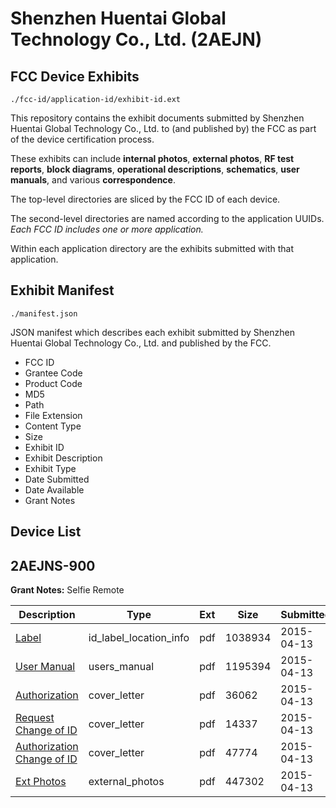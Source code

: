 # Shenzhen Huentai Global Technology Co., Ltd. (2AEJN)
## FCC Device Exhibits

```
./fcc-id/application-id/exhibit-id.ext
```

This repository contains the exhibit documents submitted by Shenzhen Huentai Global Technology Co., Ltd. to (and published by) the FCC as part of the device certification process.

These exhibits can include **internal photos**, **external photos**, **RF test reports**, **block diagrams**, **operational descriptions**, **schematics**, **user manuals**, and various **correspondence**.

The top-level directories are sliced by the FCC ID of each device.

The second-level directories are named according to the application UUIDs. *Each FCC ID includes one or more application.*

Within each application directory are the exhibits submitted with that application. 

## Exhibit Manifest

```
./manifest.json
```

JSON manifest which describes each exhibit submitted by Shenzhen Huentai Global Technology Co., Ltd. and published by the FCC.

- FCC ID
- Grantee Code
- Product Code
- MD5
- Path
- File Extension
- Content Type
- Size
- Exhibit ID
- Exhibit Description
- Exhibit Type
- Date Submitted
- Date Available
- Grant Notes

## Device List
## 2AEJNS-900
**Grant Notes:** Selfie Remote

| Description | Type | Ext | Size | Submitted | Available |
| ----------- | ---- | --- | ---- | --------- | --------- |
| [Label](2AEJNS-900/c4c0b8f7bdca17060e44f1a71e3b816e/2582645.pdf) | id_label_location_info | pdf | 1038934 | 2015-04-13 | 2015-04-13 |
| [User Manual](2AEJNS-900/c4c0b8f7bdca17060e44f1a71e3b816e/2582646.pdf) | users_manual | pdf | 1195394 | 2015-04-13 | 2015-04-13 |
| [Authorization](2AEJNS-900/c4c0b8f7bdca17060e44f1a71e3b816e/2582641.pdf) | cover_letter | pdf | 36062 | 2015-04-13 | 2015-04-13 |
| [Request Change of ID](2AEJNS-900/c4c0b8f7bdca17060e44f1a71e3b816e/2582642.pdf) | cover_letter | pdf | 14337 | 2015-04-13 | 2015-04-13 |
| [Authorization Change of ID](2AEJNS-900/c4c0b8f7bdca17060e44f1a71e3b816e/2582643.pdf) | cover_letter | pdf | 47774 | 2015-04-13 | 2015-04-13 |
| [Ext Photos](2AEJNS-900/c4c0b8f7bdca17060e44f1a71e3b816e/2469013.pdf) | external_photos | pdf | 447302 | 2015-04-13 | 2015-04-13 |
